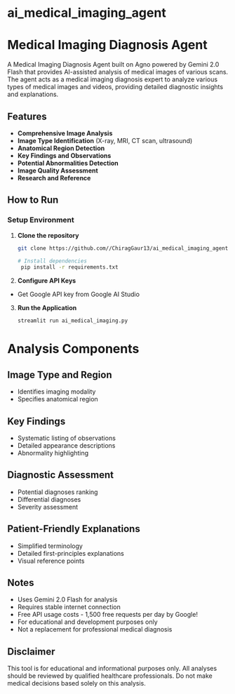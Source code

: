 # ai_medical_imaging_agent

# Medical Imaging Diagnosis Agent

A Medical Imaging Diagnosis Agent built on Agno powered by Gemini 2.0 Flash that provides AI-assisted analysis of medical images of various scans. The agent acts as a medical imaging diagnosis expert to analyze various types of medical images and videos, providing detailed diagnostic insights and explanations.

## Features

- **Comprehensive Image Analysis**
- **Image Type Identification** (X-ray, MRI, CT scan, ultrasound)
- **Anatomical Region Detection**
- **Key Findings and Observations**
- **Potential Abnormalities Detection**
- **Image Quality Assessment**
- **Research and Reference**

## How to Run

### Setup Environment

1. **Clone the repository**
   ```bash
   git clone https://github.com//ChiragGaur13/ai_medical_imaging_agent

   # Install dependencies
    pip install -r requirements.txt

2. **Configure API Keys**

- Get Google API key from Google AI Studio

3. **Run the Application**
    ```bash
    streamlit run ai_medical_imaging.py

# Analysis Components

## Image Type and Region
- Identifies imaging modality
- Specifies anatomical region

## Key Findings
- Systematic listing of observations
- Detailed appearance descriptions
- Abnormality highlighting

## Diagnostic Assessment
- Potential diagnoses ranking
- Differential diagnoses
- Severity assessment

## Patient-Friendly Explanations
- Simplified terminology
- Detailed first-principles explanations
- Visual reference points

## Notes
- Uses Gemini 2.0 Flash for analysis
- Requires stable internet connection
- Free API usage costs - 1,500 free requests per day by Google!
- For educational and development purposes only
- Not a replacement for professional medical diagnosis

## Disclaimer
This tool is for educational and informational purposes only. All analyses should be reviewed by qualified healthcare professionals. Do not make medical decisions based solely on this analysis.


